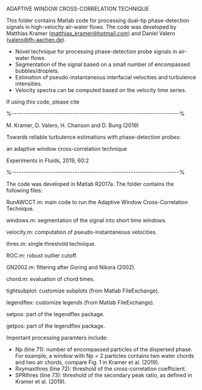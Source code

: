ADAPTIVE WINDOW CROSS-CORRELATION TECHNIQUE

This folder contains Matlab code for processing dual-tip phase-detection
signals in high-velocity air-water flows. The code was developed by 
Matthias Kramer (matthias_kramer@hotmail.com) and Daniel Valero (valero@fh-aachen.de).

- Novel technique for processing phase-detection probe signals in air-water flows.
- Segmentation of the signal based on a small number of encompassed bubbles/droplets.
- Estimation of pseudo-instantaneous interfacial velocities and turbulence intensities.
- Velocity spectra can be computed based on the velocity time series.


If using this code, please cite


%---------------------------------------------------------------------%

M. Kramer, D. Valero, H. Chanson and D. Bung (2019)

Towards reliable turbulence estimations with phase-detection probes:

an adaptive window cross-correlation technique

Experiments in Fluids, 2019, 60:2

%---------------------------------------------------------------------%

The code was developed in Matlab R2017a. The folder contains the following files:

RunAWCCT.m: main code to run the Adaptive Window Cross-Correlation Technique.

windows.m: segmentation of the signal into short time windows.

velocity.m: computation of pseudo-instantaneous velocities.

thres.m: single threshold technique.

ROC.m: robust outlier cutoff.

GN2002.m: filtering after Goring and Nikora (2002).

chord.m: evaluation of chord times.

tightsubplot: customize subplots (from Matlab FileExchange).

legendflex: customize legends (from Matlab FileExchange).

setpos: part of the legendflex package.

getpos: part of the legendflex package. 

Important processing paramters include:
- Np (line 71): number of encompassed particles of the dispersed phase. For example, a window with 
Np = 2 particles contains two water chords and two air chords, compare Fig. 1 in Kramer et al. (2019).
- Rxymaxthres (line 72): threshold of the cross-correlation coefficient.
- SPRthres (line 73): threshold of the secondary peak ratio, as defined in Kramer et al. (2019).
 
